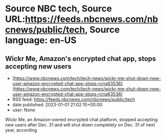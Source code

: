 # Source NBC tech, Source URL:https://feeds.nbcnews.com/nbcnews/public/tech, Source language: en-US

## Wickr Me, Amazon's encrypted chat app, stops accepting new users
 - [https://www.nbcnews.com/tech/tech-news/wickr-me-shut-down-new-user-amazon-encrypted-chat-app-stops-rcna63536](https://www.nbcnews.com/tech/tech-news/wickr-me-shut-down-new-user-amazon-encrypted-chat-app-stops-rcna63536)
 - RSS feed: https://feeds.nbcnews.com/nbcnews/public/tech
 - date published: 2023-01-01 21:02:10+00:00
 - user: None

Wickr Me, an Amazon-owned encrypted chat platform, stopped accepting new users after Dec. 31 and will shut down completely on Dec. 31 of next year, according
